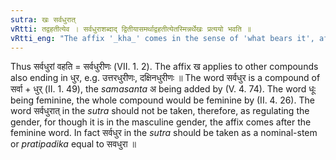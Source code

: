 ```yaml
---
sutra: खः सर्वधुरात्
vRtti: तद्वहतीत्येव । सर्वधुराशब्दाद् द्वितीयासमर्थाद्वहतीत्येतस्मिन्नर्थेखः प्रत्ययो भवति ॥
vRtti_eng: "The affix '_kha_' comes in the sense of 'what bears it', after the word '_sarva_-_dhura_', being in accusative construction."
---
```

Thus सर्वधुरां वहति = सर्वधुरीणः (VII. 1. 2). The affix ख applies to other compounds also ending in धुर, e.g. उत्तरधुरीणः, दक्षिनधुरीणः ॥ The word सर्वधुर is a compound of सर्वा + धुर् (II. 1. 49), the _samasanta_ अ being added by (V. 4. 74). The word धूः being feminine, the whole compound would be feminine by (II. 4. 26). The word सर्वधुरात् in the _sutra_ should not be taken, therefore, as regulating the gender, for though it is in the masculine gender, the affix comes after the feminine word. In fact सर्वधुर in the _sutra_ should be taken as a nominal-stem or _pratipadika_ equal to सवधुरा ॥
